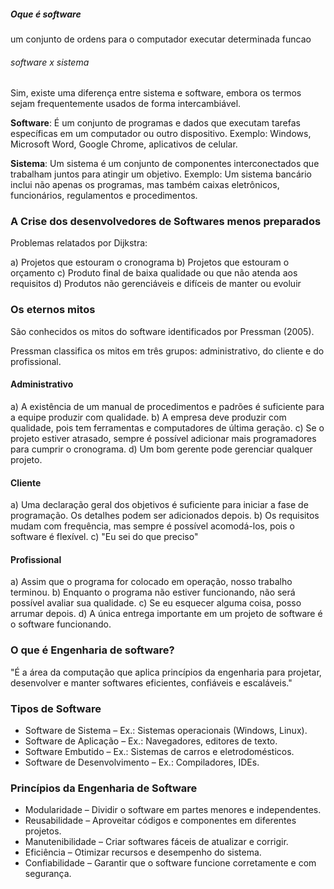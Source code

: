##### Oque é software
um conjunto de ordens para o computador executar determinada funcao 

###### software x sistema

Sim, existe uma diferença entre sistema e software, embora os termos sejam frequentemente usados de forma intercambiável.

**Software**: É um conjunto de programas e dados que executam tarefas específicas em um computador ou outro dispositivo. Exemplo: Windows, Microsoft Word, Google Chrome, aplicativos de celular. 

**Sistema**: Um sistema é um conjunto de componentes interconectados que trabalham juntos para atingir um objetivo. Exemplo: Um sistema bancário inclui não apenas os programas, mas também caixas eletrônicos, funcionários, regulamentos e procedimentos.


### A Crise dos desenvolvedores de Softwares menos preparados 

Problemas relatados por Dijkstra: 

a) Projetos que estouram o cronograma 
b) Projetos que estouram o orçamento 
c) Produto final de baixa qualidade ou que não atenda aos requisitos 
d) Produtos não gerenciáveis e difíceis de manter ou evoluir

### Os eternos mitos 

São conhecidos os mitos do software identificados por Pressman (2005). 

Pressman classifica os mitos em três grupos: administrativo, do cliente e do profissional.

#### Administrativo

a) A existência de um manual de procedimentos e padrões é suficiente para a equipe produzir com qualidade. 
b) A empresa deve produzir com qualidade, pois tem ferramentas e computadores de última geração. 
c) Se o projeto estiver atrasado, sempre é possível adicionar mais programadores para cumprir o cronograma. 
d) Um bom gerente pode gerenciar qualquer projeto.


#### Cliente

a) Uma declaração geral dos objetivos é suficiente para iniciar a fase de programação. Os detalhes podem ser adicionados depois. 
b) Os requisitos mudam com frequência, mas sempre é possível acomodá-los, pois o software é flexível. 
c) "Eu sei do que preciso"
#### Profissional

a) Assim que o programa for colocado em operação, nosso trabalho terminou. 
b) Enquanto o programa não estiver funcionando, não será possível avaliar sua qualidade. 
c) Se eu esquecer alguma coisa, posso arrumar depois. 
d) A única entrega importante em um projeto de software é o software funcionando.

### O que é Engenharia de software?

"É a área da computação que aplica princípios da engenharia para projetar, desenvolver e manter softwares eficientes, confiáveis e escaláveis."

### Tipos de Software

- Software de Sistema – Ex.: Sistemas operacionais (Windows, Linux). 
- Software de Aplicação – Ex.: Navegadores, editores de texto. 
- Software Embutido – Ex.: Sistemas de carros e eletrodomésticos. 
- Software de Desenvolvimento – Ex.: Compiladores, IDEs.

### Princípios da Engenharia de Software

- Modularidade – Dividir o software em partes menores e independentes. 
- Reusabilidade – Aproveitar códigos e componentes em diferentes projetos. 
- Manutenibilidade – Criar softwares fáceis de atualizar e corrigir. 
- Eficiência – Otimizar recursos e desempenho do sistema. 
- Confiabilidade – Garantir que o software funcione corretamente e com segurança.